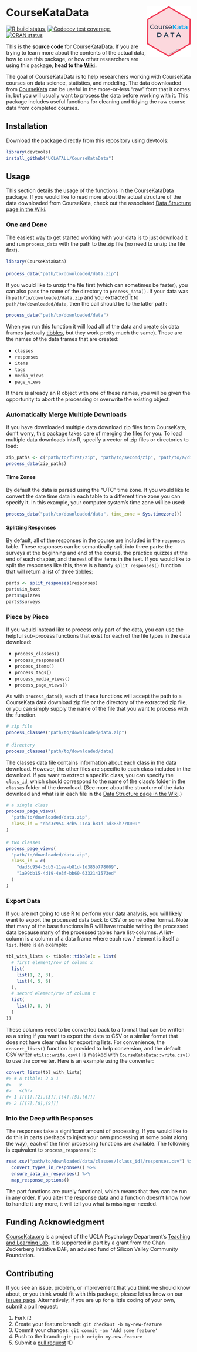 
<!-- README.md is generated from README.Rmd. Please edit that file -->

# CourseKataData <img src='man/figures/logo.png' align="right" height="138" />

<!-- badges: start -->

[![R build
status](https://github.com/UCLATALL/CourseKataData/workflows/R-CMD-check/badge.svg)](https://github.com/UCLATALL/CourseKataData/actions),
[![Codecov test
coverage](https://codecov.io/gh/UCLATALL/CourseKataData/branch/master/graph/badge.svg)](https://codecov.io/gh/UCLATALL/CourseKataData?branch=master),
[![CRAN
status](https://www.r-pkg.org/badges/version/CourseKataData)](https://CRAN.R-project.org/package=CourseKataData)
<!-- badges: end -->

This is the **source code** for CourseKataData. If you are trying to
learn more about the contents of the actual data, how to use this
package, or how other researchers are using this package, **head to the
[Wiki](https://github.com/UCLATALL/CourseKataData/wiki).**

The goal of CourseKataData is to help researchers working with
CourseKata courses on data science, statistics, and modeling. The data
downloaded from [CourseKata](https://www.coursekata.org) can be useful
in the more-or-less “raw” form that it comes in, but you will usually
want to process the data before working with it. This package includes
useful functions for cleaning and tidying the raw course data from
completed courses.

## Installation

Download the package directly from this repository using devtools:

``` r
library(devtools)
install_github("UCLATALL/CourseKataData")
```

## Usage

This section details the usage of the functions in the CourseKataData
package. If you would like to read more about the actual structure of
the data downloaded from CourseKata, check out the associated [Data
Structure page in the
Wiki](https://github.com/UCLATALL/CourseKataData/wiki/Data-Structure).

### One and Done

The easiest way to get started working with your data is to just
download it and run `process_data` with the path to the zip file (no
need to unzip the file first).

``` r
library(CourseKataData)

process_data("path/to/downloaded/data.zip")
```

If you would like to unzip the file first (which can sometimes be
faster), you can also pass the name of the directory to
`process_data()`. If your data was in `path/to/downloaded/data.zip` and
you extracted it to `path/to/downloaded/data`, then the call should be
to the latter path:

``` r
process_data("path/to/downloaded/data")
```

When you run this function it will load all of the data and create six
data frames (actually [tibbles](https://tibble.tidyverse.org/), but they
work pretty much the same). These are the names of the data frames that
are created:

  - `classes`
  - `responses`
  - `items`
  - `tags`
  - `media_views`
  - `page_views`

If there is already an R object with one of these names, you will be
given the opportunity to abort the processing or overwrite the existing
object.

### Automatically Merge Multiple Downloads

If you have downloaded multiple data download zip files from CourseKata,
don’t worry, this package takes care of merging the files for you. To
load multiple data downloads into R, specify a vector of zip files or
directories to load:

``` r
zip_paths <- c("path/to/first/zip", "path/to/second/zip", "path/to/a/directory")
process_data(zip_paths)
```

#### Time Zones

By default the data is parsed using the “UTC” time zone. If you would
like to convert the date time data in each table to a different time
zone you can specify it. In this example, your computer system’s time
zone will be used:

``` r
process_data("path/to/downloaded/data", time_zone = Sys.timezone())
```

#### Splitting Responses

By default, all of the responses in the course are included in the
`responses` table. These responses can be semantically split into three
parts: the surveys at the beginning and end of the course, the practice
quizzes at the end of each chapter, and the rest of the items in the
text. If you would like to split the responses like this, there is a
handy `split_responses()` function that will return a list of three
tibbles:

``` r
parts <- split_responses(responses)
parts$in_text
parts$quizzes
parts$surveys
```

### Piece by Piece

If you would instead like to process only part of the data, you can use
the helpful sub-process functions that exist for each of the file types
in the data download:

  - `process_classes()`
  - `process_responses()`
  - `process_items()`
  - `process_tags()`
  - `process_media_views()`
  - `process_page_views()`

As with `process_data()`, each of these functions will accept the path
to a CourseKata data download zip file or the directory of the extracted
zip file, or you can simply supply the name of the file that you want to
process with the function.

``` r
# zip file
process_classes("path/to/downloaded/data.zip")

# directory
process_classes("path/to/downloaded/data)
```

The classes data file contains information about each class in the data
download. However, the other files are specific to each class included
in the download. If you want to extract a specific class, you can
specify the `class_id`, which should correspond to the name of the
class’s folder in the `classes` folder of the download. (See more
about the structure of the data download and what is in each file in the
[Data Structure page in the
Wiki](https://github.com/UCLATALL/CourseKataData/wiki/Data-Structure).)

``` r
# a single class
process_page_views(
  "path/to/downloaded/data.zip", 
  class_id = "dad3c954-3cb5-11ea-b81d-1d385b778009"
)

# two classes
process_page_views(
  "path/to/downloaded/data.zip", 
  class_id = c(
    "dad3c954-3cb5-11ea-b81d-1d385b778009",
    "1a99bb15-4d19-4e3f-bb60-6332141573ed"
  )
)
```

### Export Data

If you are not going to use R to perform your data analysis, you will
likely want to export the processed data back to CSV or some other
format. Note that many of the base functions in R will have trouble
writing the processed data because many of the processed tables have
list-columns. A list-column is a column of a data frame where each row /
element is itself a `list`. Here is an example:

``` r
tbl_with_lists <- tibble::tibble(x = list(
  # first element/row of column x
  list(
    list(1, 2, 3),
    list(4, 5, 6)
  ),
  # second element/row of column x
  list(
    list(7, 8, 9)
  )
))
```

These columns need to be converted back to a format that can be written
as a string if you want to export the data to CSV or a similar format
that does not have clear rules for exporting lists. For convenience, the
`convert_lists()` function is provided to help conversion, and the
default CSV writer `utils::write.csv()` is masked with
`CourseKataData::write.csv()` to use the converter. Here is an example
using the converter:

``` r
convert_lists(tbl_with_lists)
#> # A tibble: 2 x 1
#>   x                            
#>   <chr>                        
#> 1 [[[1],[2],[3]],[[4],[5],[6]]]
#> 2 [[[7],[8],[9]]]
```

### Into the Deep with Responses

The responses take a significant amount of processing. If you would like
to do this in parts (perhaps to inject your own processing at some point
along the way), each of the finer processing functions are available.
The following is equivalent to `process_responses()`:

``` r
read.csv("path/to/downloaded/data/classes/[class_id]/responses.csv") %>% 
  convert_types_in_responses() %>%
  ensure_data_in_responses() %>%
  map_response_options()
```

The part functions are purely functional, which means that they can be
run in any order. If you alter the response data and a function doesn’t
know how to handle it any more, it will tell you what is missing or
needed.

## Funding Acknowledgment

[CourseKata.org](https://coursekata.org) is a project of the UCLA Psychology Department’s [Teaching and Learning Lab](https://uclatall.com). It is supported in part by a grant from the Chan Zuckerberg Initiative DAF, an advised fund of Silicon Valley Community Foundation.

## Contributing

If you see an issue, problem, or improvement that you think we should
know about, or you think would fit with this package, please let us know
on our [issues page](https://github.com/UCLATALL/CourseKataData/issues).
Alternatively, if you are up for a little coding of your own, submit a
pull request:

1.  Fork it\!
2.  Create your feature branch: `git checkout -b my-new-feature`
3.  Commit your changes: `git commit -am 'Add some feature'`
4.  Push to the branch: `git push origin my-new-feature`
5.  Submit a [pull
    request](https://github.com/UCLATALL/CourseKataData/pulls) :D
